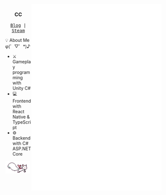 <div align="right">
  <img align="right" src="/github-metrics.svg" width="420px">
</div>
<div align="left">
  <h3 align="center">CC</h3>
  <p align="center">
    <samp>
      <a href="https://noirccc.net/blog/" target="_blank">Blog</a> |
      <a href="https://steamcommunity.com/id/noirccc/" target="_blank">Steam</a>
    </samp>
  </p>

:bulb: About Me φ(゜▽゜*)♪
  - :crossed_swords: Gameplay programming with Unity C#
  - :computer: Frontend with React Native & TypeScript
  - :gear: Backend with C# ASP.NET Core
  
  <img src="/qb.gif" width="80px">
</div>